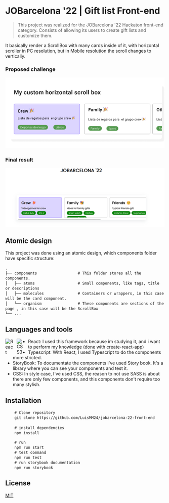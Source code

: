 # JOBarcelona '22 | Gift list Front-end

> This project was realized for the JOBarcelona '22 Hackaton front-end category.
> Consists of allowing its users to create gift lists and customize them.

It basically render a ScrollBox with many cards inside of it, with horizontal scroller in PC resolution, but in Mobile resolution the scroll changes to vertically.

### Proposed challenge

<img src="src/assets/ChallengeCapture.png" alt="Proposed challenge" />

### Final result

<img src="src/assets/FinalResultCapture.png" alt="Proposed challenge" />

## Atomic design

This project was done using an atomic design, which components folder have specific structure:

    .
    ├── components                  # This folder stores all the components.
    │   ├── atoms                   # Small components, like tags, title or descriptions
    │   ├── molecules               # Containers or wrappers, in this case will be the card component.
    │   └── organism                # These components are sections of the page , in this case will be the ScrollBox
    └── ...

## Languages and tools

<img align="left" alt="React" width="26px" src="https://cdn.jsdelivr.net/gh/devicons/devicon/icons/react/react-original.svg" style="padding-right:10px;" />
<img align="left" alt="CSS3" width="26px" src="https://cdn.jsdelivr.net/gh/devicons/devicon/icons/css3/css3-original.svg" style="padding-right:10px;" />

- React: I used this framework because im studying it, and i want to perform my knowledge (done with create-react-app)
- Typescript: With React, I used Typescript to do the components more stricted.
- StoryBook: To documentate the components I've used Story book. It's a library where you can see your components and test it.
- CSS: In style case, I've used CSS, the reason to not use SASS is about there are only few components, and this components don't require too many stylish.

## Installation

```shell
    # Clone repository
    git clone https://github.com/LuisMM24/jobarcelona-22-front-end

    # install dependencies
    npm install
```

```shell
    # run
    npm run start
    # test command
    npm run test
    # run storybook documentation
    npm run storybook
```

## License

[MIT](https://opensource.org/licenses/MIT)
